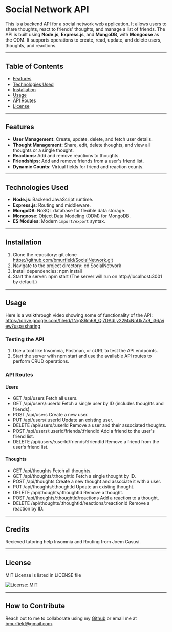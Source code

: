 # Social Network API

This is a backend API for a social network web application. It allows users to share thoughts, react to friends' thoughts, and manage a list of friends. The API is built using **Node.js**, **Express.js**, and **MongoDB**, with **Mongoose** as the ODM. It supports operations to create, read, update, and delete users, thoughts, and reactions.

---

## Table of Contents
- [Features](#features)
- [Technologies Used](#technologies-used)
- [Installation](#installation)
- [Usage](#usage)
- [API Routes](#api-routes)
- [License](#license)

---

## Features
- **User Management:** Create, update, delete, and fetch user details.
- **Thought Management:** Share, edit, delete thoughts, and view all thoughts or a single thought.
- **Reactions:** Add and remove reactions to thoughts.
- **Friendships:** Add and remove friends from a user's friend list.
- **Dynamic Counts:** Virtual fields for friend and reaction counts.

---

## Technologies Used
- **Node.js**: Backend JavaScript runtime.
- **Express.js**: Routing and middleware.
- **MongoDB**: NoSQL database for flexible data storage.
- **Mongoose**: Object Data Modeling (ODM) for MongoDB.
- **ES Modules**: Modern `import/export` syntax.

---

## Installation
1. Clone the repository:
   git clone https://github.com/bmurfield/SocialNetwork.git
2. Navigate to the project directory:
    cd SocialNetwork
3. Install dependencies:
    npm install
4. Start the server:
    npm start
(The server will run on http://localhost:3001 by default.)

---

## Usage
Here is a walkthrough video showing some of functionality of the API:
https://drive.google.com/file/d/1NrgSRm68_Qj7DAdLy22MxNnUk7x9_i36/view?usp=sharing

### Testing the API
1. Use a tool like Insomnia, Postman, or cURL to test the API endpoints.
2. Start the server with npm start and use the available API routes to perform CRUD operations.

### API Routes
#### Users
- GET /api/users
Fetch all users.
- GET /api/users/:userId
Fetch a single user by ID (includes thoughts and friends).
- POST /api/users
Create a new user.
- PUT /api/users/:userId
Update an existing user.
- DELETE /api/users/:userId
Remove a user and their associated thoughts.
- POST /api/users/:userId/friends/:friendId
Add a friend to the user's friend list.
- DELETE /api/users/:userId/friends/:friendId
Remove a friend from the user's friend list.
#### Thoughts
- GET /api/thoughts
Fetch all thoughts.
- GET /api/thoughts/:thoughtId
Fetch a single thought by ID.
- POST /api/thoughts
Create a new thought and associate it with a user.
- PUT /api/thoughts/:thoughtId
Update an existing thought.
- DELETE /api/thoughts/:thoughtId
Remove a thought.
- POST /api/thoughts/:thoughtId/reactions
Add a reaction to a thought.
- DELETE /api/thoughts/:thoughtId/reactions/:reactionId
Remove a reaction by ID.


---

## Credits

Recieved tutoring help Insomnia and Routing from Joem Casusi. 

---

## License

MIT License is listed in LICENSE file

[![License: MIT](https://img.shields.io/badge/License-MIT-yellow.svg)](https://opensource.org/licenses/MIT)

---

## How to Contribute

Reach out to me to collaborate using my [Github](https://github.com/bmurfield) or email me at bmurfield@gmail.com.
